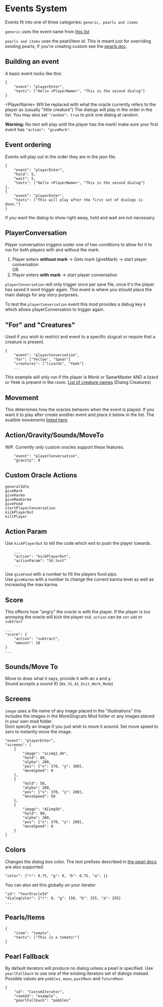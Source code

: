 # Events System
Events fit into one of three categories:
`generic, pearls and items`

`generic` uses the event name from [this list](/eventIds.md)

`pearls and items` uses the pearl/item id. This is meant just for overriding existing pearls, If you're creating custom see the [pearls doc](/pearls.md).

## Building an event   
A basic event looks like this:

```
{
    "event": "playerEnter",
    "texts": ["Hello <PlayerName>", "This is the second dialog"]
}
```
\<PlayerName\> Will be replaced with what the oracle currently refers to the player as (usually "little creature")
The dialogs will play in the order in the list. You may also set `"random": true` to pick one dialog at random.

**Warning:** No text will play until the player has the mark! make sure your first event has `"action": "giveMark"`.

## Event ordering  
Events will play out in the order they are in the json file.
```
{
    "event": "playerEnter",
    "hold": 5,
    "wait": 5,
    "texts": ["Hello <PlayerName>", "This is the second dialog"]
},
{
    "event": "playerEnter",
    "texts": ["This will play after the first set of dialogs is done."]
}
```
If you want the dialog to show right away, hold and wait are not necessary. 

## PlayerConversation  
Player conversation triggers under one of two conditions to allow for it to run for both players with and without the mark:   
1. Player enters **without mark** -> Gets mark (giveMark) -> start player conversation  
OR
2. Player enters **with mark** -> start player conversation  


`playerConversation` will only trigger once per save file, once it's the player has saved it wont trigger again. This event is where you should place the main dialogs for any story purposes.  

To test the `playerConversation` event this mod provides a debug key `6` which allows playerConversation to trigger again.

## "For" and "Creatures"  
Used if you wish to restrict and event to a specific slugcat or require that a creature is present. 
```
{
    "event": "playerConversation",
    "for": ["Yellow", "Spear"]
    "creatures": ["lizards", "Yeek"]
    ...
```
This example will only run if the player is Monk or SpearMaster AND a lizard or Yeek is present in the room.
[List of creature names](/eventIds.md) (Dialog Creatures)

## Movement  
This determines how the oracles behaves when the event is played. If you want it to play after create another event and place it below in the list.
The avalible movements [listed here](/eventIds.md).

## Action/Gravity/Sounds/MoveTo 
WIP. Currently only custom oracles support these features.
```
    "event": "playerConversation",
    "gravity": 0
```

## Custom Oracle Actions  
```
generalIdle
giveMark
giveKarma
giveMaxKarma
giveFood
startPlayerConversation
kickPlayerOut
killPlayer
```

## Action Param  
Use `kickPlayerOut` to tell the code which exit to push the player towards.
```
    ...
    "action": "kickPlayerOut",
    "actionParam": "SU_test"
    ...
```  
Use `giveFood` with a number to fill the players food pips.  
Use `giveKarma` with a number to change the current karma level as well as increasing the max karma.

## Score  
This effects how "angry" the oracle is with the player. If the player is too annoying the oracle will kick the player out. `action` can be `set` `add` or `subtract`
```
...
"score": {
    "action": "subtract",
    "amount": 10
}
...
```
## Sounds/Move To    
Move to does what it says, provide it with an x and y.  
Sound accepts a sound ID (ex. `SS_AI_Exit_Work_Mode`)

## Screens    
`image` uses a file name of any image placed in the "illustrations" this includes the images in the MoreSlugcats Mod folder or any images placed in your own mod folder.  
Dont specify an image if you just wish to move it around. Set move speed to zero to instantly move the image.
```
"event": "playerEnter",
"screens": [
    {
        "image": "aiimg1_dm",
        "hold": 80,
        "alpha": 200,
        "pos": {"x": 370, "y": 300},
        "moveSpeed": 0
    },
    {
        "hold": 50,
        "alpha": 200,
        "pos": {"x": 370, "y": 200},
        "moveSpeed": 50
    },
    {
        "image": "AIimg5b",
        "hold": 80,
        "alpha": 200,
        "pos": {"x": 370, "y": 200},
        "moveSpeed": 0
    }
]
```

## Colors
Changes the dialog box color. The text prefixes described in [the pearl docs](/pearls.md) are also supported.
```
"color": {"r": 0.75, "g": 0, "b": 0.75, "a": 1}
```
You can also set this globally on your iterator
```
"id": "YourOracleId"
"dialogColor": {"r": 0, "g": 150, "b": 255, "a": 255}
...
```

## Pearls/Items
```
{
    "item": "tomato",
    "texts": ["This is a tomato!"]
}
```
## Pearl Fallback   
By default iterators will produce no dialog unless a pearl is specified. Use `pearlFallback` to use one of the existing iterators set of dialogs instead. Possible values are `pebbles`, `moon`, `pastMoon` and `futureMoon`
```
{
    "id": "CustomIterator",
    "roomId": "example",
    "pearlFallback": "pebbles"
```
